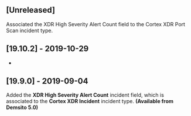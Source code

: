 ## [Unreleased]
Associated the XDR High Severity Alert Count field to the Cortex XDR Port Scan incident type.

## [19.10.2] - 2019-10-29
- 

## [19.9.0] - 2019-09-04
Added the **XDR High Severity Alert Count** incident field, which is associated to the **Cortex XDR Incident** incident type. **(Available from Demsito 5.0)**
